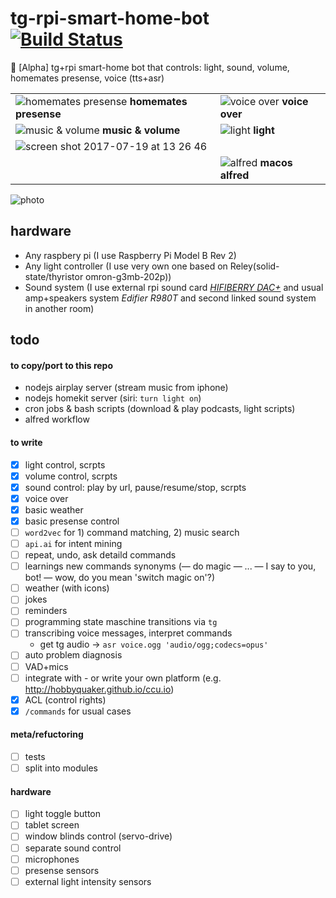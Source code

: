 # tg-rpi-smart-home-bot [![Build Status](https://travis-ci.org/a-x-/tg-rpi-smart-home-bot.svg?branch=master)](https://travis-ci.org/a-x-/tg-rpi-smart-home-bot)
🚧 [Alpha] tg+rpi smart-home bot that controls: light, sound, volume, homemates presense, voice (tts+asr)

| | |
| --- | --- |
| ![homemates presense](https://user-images.githubusercontent.com/6201068/28362747-53446658-6c86-11e7-9c1a-eb934ae44231.png) **homemates presense** | ![voice over](https://user-images.githubusercontent.com/6201068/28362755-59af9bac-6c86-11e7-9fa1-921e5f025de2.png) **voice over** |
| ![music & volume](https://user-images.githubusercontent.com/6201068/28362760-5e361d9a-6c86-11e7-887a-0c4b2a675e09.png) **music & volume** | ![light](https://user-images.githubusercontent.com/6201068/28362781-6d89c648-6c86-11e7-847d-bc4c5be0fac9.png) **light** |
| ![screen shot 2017-07-19 at 13 26 46](https://user-images.githubusercontent.com/6201068/28362820-a6ed78b2-6c86-11e7-8c66-f4a5aa143325.png) | |
| | ![alfred](https://user-images.githubusercontent.com/6201068/28365373-fc7a4a8a-6c90-11e7-9d79-8b1775fa2f3d.jpg) **macos alfred** |

![photo](https://user-images.githubusercontent.com/6201068/28364002-6750729a-6c8b-11e7-9bf0-0cffdf9242b9.jpg) 

## hardware
* Any raspbery pi (I use Raspberry Pi Model B Rev 2)
* Any light controller (I use very own one based on Reley(solid-state/thyristor omron-g3mb-202p))
* Sound system (I use external rpi sound card *[HIFIBERRY DAC+](https://www.hifiberry.com/shop/boards/hifiberry-dacplus-phone/)* and usual amp+speakers system *Edifier R980T* and second linked sound system in another room)

## todo

#### to copy/port to this repo

* nodejs airplay server (stream music from iphone)
* nodejs homekit server (siri: `turn light on`)
* cron jobs & bash scripts (download & play podcasts, light scripts)
* alfred workflow

#### to write
* [x] light control, scrpts
* [x] volume control, scrpts
* [x] sound control: play by url, pause/resume/stop, scrpts
* [x] voice over
* [x] basic weather
* [x] basic presense control
* [ ] `word2vec` for 1) command matching, 2) music search
* [ ] `api.ai` for intent mining
* [ ] repeat, undo, ask detaild commands
* [ ] learnings new commands synonyms (— do magic — ... — I say to you, bot! — wow, do you mean 'switch magic on'?)
* [ ] weather (with icons)
* [ ] jokes
* [ ] reminders
* [ ] programming state maschine transitions via `tg`
* [ ] transcribing voice messages, interpret commands
  * get tg audio -> `asr voice.ogg 'audio/ogg;codecs=opus'`
* [ ] auto problem diagnosis
* [ ] VAD+mics
* [ ] integrate with - or write your own platform (e.g. http://hobbyquaker.github.io/ccu.io)
* [x] ACL (control rights)
* [x] `/commands` for usual cases

#### meta/refuctoring
* [ ] tests
* [ ] split into modules

#### hardware
* [ ] light toggle button
* [ ] tablet screen
* [ ] window blinds control (servo-drive)
* [ ] separate sound control
* [ ] microphones
* [ ] presense sensors
* [ ] external light intensity sensors
